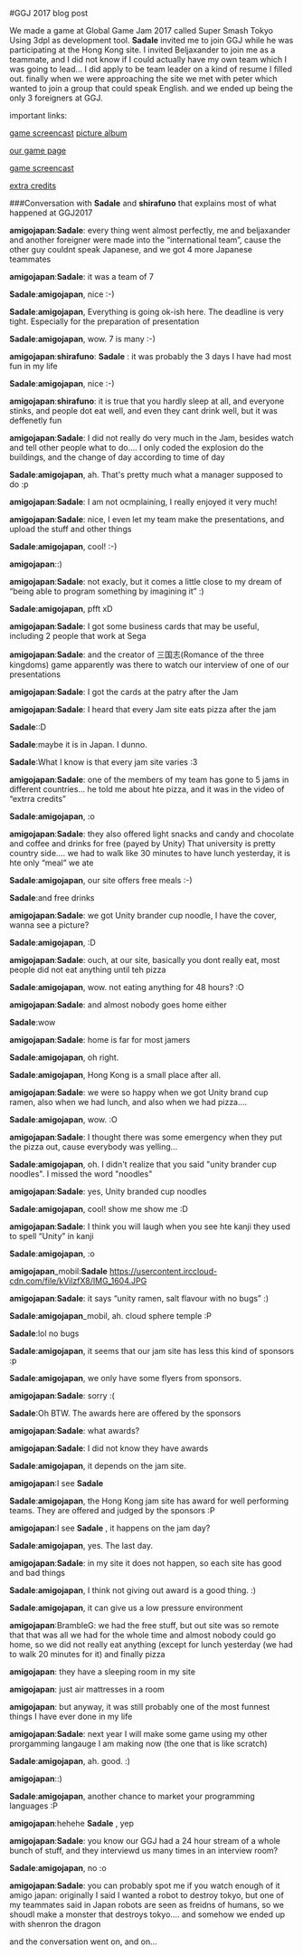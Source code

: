 #GGJ 2017 blog post

We made a game at Global Game Jam 2017 called Super Smash Tokyo
Using 3dpl as development tool. **Sadale** invited me to join GGJ while he was participating at the Hong Kong site. I invited Beljaxander to join me as a teammate, and I did not know if I could actually have my own team which I was going to lead… I did apply to be team leader on a kind of resume I filled out.  finally when we were approaching the site we met with peter which wanted to join a group that could speak English.   and we ended up being the only 3 foreigners at GGJ.


important links:

[game screencast](https://www.youtube.com/watch?v=rUQFhK8-6M4)
[picture album](https://imgur.com/gallery/81cWE)

[our game page](http://globalgamejam.org/2017/games/supersmashtokyo-%E3%80%80%E3%82%B9%E3%83%BC%E3%83%91%E3%83%BC%E3%82%B9%E3%83%9E%E3%83%83%E3%82%B7%E3%83%A5%E3%83%88%E3%83%BC%E3%82%AD%E3%83%A7%E3%83%BC)


[game screencast](https://www.youtube.com/watch?v=rUQFhK8-6M4&feature=youtu.be)

[extra credits](https://youtu.be/ynljZUmJv2U?t=5m31s)

 
 
###Conversation with **Sadale** and **shirafuno** that explains most of what happened at GGJ2017


**amigojapan**:**Sadale**: every thing went almost perfectly,  me and beljaxander and another foreigner were made into the “international team”,  cause the other guy couldnt speak Japanese, and we got 4 more Japanese teammates

**amigojapan**:**Sadale**: it was a team of 7

**Sadale**:**amigojapan**, nice :-)

**Sadale**:**amigojapan**, Everything is going ok-ish here. The deadline is very tight. Especially for the preparation of presentation

**Sadale**:**amigojapan**, wow. 7 is many :-)

**amigojapan**:**shirafuno**: **Sadale** : it was probably the 3 days I have had most fun in my life

**Sadale**:**amigojapan**, nice :-)

**amigojapan**:**shirafuno**: it is true that you hardly sleep at all, and everyone stinks, and people dot eat well, and even they cant drink well, but it was deffenetly fun

**amigojapan**:**Sadale**: I did not really do very much in the Jam, besides watch and tell other people what to do….  I only coded the explosion do the buildings, and the change of day according to time of day

**Sadale**:**amigojapan**, ah. That's pretty much what a manager supposed to do :p

**amigojapan**:**Sadale**: I am not ocmplaining, I really enjoyed it very much!

**amigojapan**:**Sadale**: nice, I even let my team make the presentations, and upload the stuff and other things

**Sadale**:**amigojapan**, cool! :-)

**amigojapan**::)

**amigojapan**:**Sadale**: not exacly, but it comes a little close to my dream of “being able to program something by imagining it” :)

**Sadale**:**amigojapan**, pfft xD

**amigojapan**:**Sadale**: I got some business cards that may be useful, including 2 people that work at Sega

**amigojapan**:**Sadale**: and the creator of 三国志(Romance of the three kingdoms) game apparently was there to watch our interview of one of our presentations

**amigojapan**:**Sadale**: I got the cards at the patry after the Jam

**amigojapan**:**Sadale**: I heard that every Jam site eats pizza after the jam

**Sadale**::D

**Sadale**:maybe it is in Japan. I dunno.

**Sadale**:What I know is that every jam site varies :3

**amigojapan**:**Sadale**: one of the members of my team has gone to 5 jams in different countries… he told me about hte pizza, and it was in the video of “extrra credits”

**Sadale**:**amigojapan**, :o

**amigojapan**:**Sadale**: they also offered light snacks and candy and chocolate and coffee and drinks for free (payed by Unity)    That university is pretty country side…. we had to walk like 30 minutes to have lunch yesterday, it is hte only “meal” we ate

**Sadale**:**amigojapan**, our site offers free meals :-)

**Sadale**:and free drinks

**amigojapan**:**Sadale**: we got Unity brander cup noodle, I have the cover, wanna see a picture?

**Sadale**:**amigojapan**, :D

**amigojapan**:**Sadale**: ouch,    at our site,  basically you dont really eat, most people did not eat anything until teh pizza

**Sadale**:**amigojapan**, wow. not eating anything for 48 hours? :O

**amigojapan**:**Sadale**: and almost nobody goes home either

**Sadale**:wow

**amigojapan**:**Sadale**: home is far for most jamers

**Sadale**:**amigojapan**, oh right.

**Sadale**:**amigojapan**, Hong Kong is a small place after all.

**amigojapan**:**Sadale**: we were so happy when we got Unity brand cup ramen,  also when we had lunch,  and also when we had pizza….

**Sadale**:**amigojapan**, wow. :O

**amigojapan**:**Sadale**: I thought there was some emergency when they put the pizza out, cause everybody was yelling…

**Sadale**:**amigojapan**, oh. I didn't realize that you said "unity brander cup noodles". I missed the word "noodles"

**amigojapan**:**Sadale**: yes, Unity branded cup noodles

**Sadale**:**amigojapan**, cool! show me show me :D

**amigojapan**:**Sadale**: I think you will laugh when you see hte kanji they used to spell “Unity” in kanji

**Sadale**:**amigojapan**, :o

**amigojapan**_mobil:**Sadale**  https://usercontent.irccloud-cdn.com/file/kVilzfX8/IMG_1604.JPG

**amigojapan**:**Sadale**: it says “unity ramen, salt flavour with no bugs” :)

**Sadale**:**amigojapan**_mobil, ah. cloud sphere temple :P

**Sadale**:lol no bugs

**Sadale**:**amigojapan**, it seems that our jam site has less this kind of sponsors :p

**Sadale**:**amigojapan**, we only have some flyers from sponsors.

**amigojapan**:**Sadale**: sorry :(

**Sadale**:Oh BTW. The awards here are offered by the sponsors

**amigojapan**:**Sadale**: what awards?

**amigojapan**:**Sadale**: I did not know they have awards

**Sadale**:**amigojapan**, it depends on the jam site.

**amigojapan**:I see **Sadale**

**Sadale**:**amigojapan**, the Hong Kong jam site has award for well performing teams. They are offered and judged by the sponsors :P

**amigojapan**:I see **Sadale** , it happens on the jam day?

**Sadale**:**amigojapan**, yes. The last day.

**amigojapan**:**Sadale**: in my site it does not happen, so each site has good and bad things

**Sadale**:**amigojapan**, I think not giving out award is a good thing. :)

**Sadale**:**amigojapan**, it can give us a low pressure environment

**amigojapan**:BrambleG: we had the free stuff, but out site was so remote that that was all we had for the whole time and almost nobody could go home, so we did not really eat anything (except for lunch yesterday (we had to walk 20 minutes for it) and finally pizza

**amigojapan**: they have a sleeping room in my site

**amigojapan**: just air mattresses in a room

**amigojapan**: but anyway, it was still probably one of the most funnest things I have ever done in my life

**amigojapan**:**Sadale**: next year I will make some game using my other prorgamming langauge I am making now (the one that is like scratch)

**Sadale**:**amigojapan**, ah. good. :)

**amigojapan**::)

**Sadale**:**amigojapan**, another chance to market your programming languages :P

**amigojapan**:hehehe **Sadale** , yep

**amigojapan**:**Sadale**: you know our GGJ had a 24 hour stream of a whole bunch of stuff, and they interviewd us many times in an interview room?

**Sadale**:**amigojapan**, no :o

**amigojapan**:**Sadale**: you can probably spot me if you watch enough of it
amigo japan: originally I said I wanted a robot to destroy tokyo,  but one of my teammates said in Japan robots are seen as freidns of humans, so we shoudl make a monster that destroys tokyo….  and somehow we ended up with shenron the dragon




and the conversation went on, and on…
